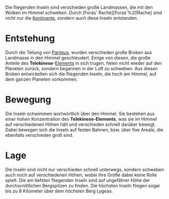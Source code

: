 Die fliegenden Inseln sind verschieden große Landmassen, die mit den Wolken im Himmel schweben. Durch [Foras' Rache][Foras'%20Rache] sind nicht nur die [Kontinente](Die%20Kontinente), sondern auch diese Inseln entstanden.
# Entstehung
Durch die Teilung von [Panteus](Panteus), wurden verschieden große Broken aus Landmasse in den Himmel geschleudert. Einige von diesen, die große Anteile des **Telekinese**-[Elements](Die%20Elemente) in sich trugen, fielen nicht wieder auf den Planeten zurück, sondern begannen in der Luft zu schweben. Aus diesen Broken entwickelten sich die fliegenden Inseln, die hoch am Himmel, auf dem ganzen Planeten vorkommen.
# Bewegung
Die Inseln schwimmen wortwörtlich über den Himmel. Sie bestehen aus einer hohen Konzentration des **Telekinese-Elements**, was sie im Himmel auf verschiedenen Höhen hält und verschieden schnell darüber bewegt. Dabei bewegen sich die Inseln auf festen Bahnen, bzw. über fixe Areale, die ebenfalls verschieden groß sind.
# Lage
Die Inseln sind nicht nur verschieden schnell unterwegs, sondern schweben auch noch auf verschiedenen Höhen, wobei ihre Größe dabei keine Rolle spielt. Die am tiefsten fliegenden Inseln sind auf ungefährer Höhe der durchscnittlichen Bergspitzen zu finden.
Die höchsten Inseln fliegen sogar bis zu 8 Kilometer über dem höchsten Berg Lygeas.